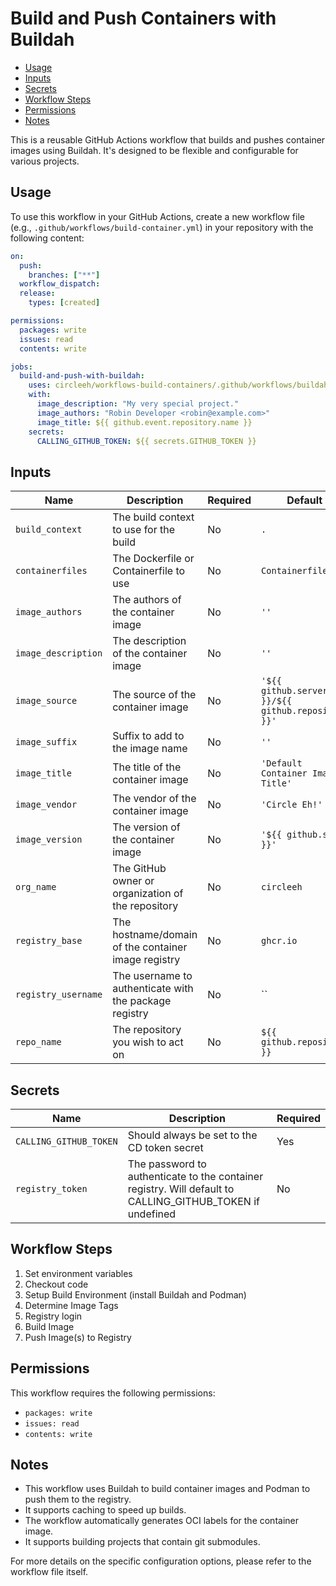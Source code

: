 # Build and Push Containers with Buildah

- [Usage](#usage)
- [Inputs](#inputs)
- [Secrets](#secrets)
- [Workflow Steps](#workflow-steps)
- [Permissions](#permissions)
- [Notes](#notes)

This is a reusable GitHub Actions workflow that builds and pushes container
images using Buildah. It's designed to be flexible and configurable for various
projects.

## Usage

To use this workflow in your GitHub Actions, create a new workflow file (e.g.,
`.github/workflows/build-container.yml`) in your repository with the following
content:

```yaml
on:
  push:
    branches: ["**"]
  workflow_dispatch:
  release:
    types: [created]

permissions:
  packages: write
  issues: read
  contents: write

jobs:
  build-and-push-with-buildah:
    uses: circleeh/workflows-build-containers/.github/workflows/buildah-ci.yaml
    with:
      image_description: "My very special project."
      image_authors: "Robin Developer <robin@example.com>"
      image_title: ${{ github.event.repository.name }}
    secrets:
      CALLING_GITHUB_TOKEN: ${{ secrets.GITHUB_TOKEN }}
```

## Inputs

| Name                        | Description                                                          | Required | Default                                               |
| --------------------------- | -------------------------------------------------------------------- | -------- | ----------------------------------------------------- |
| `build_context`             | The build context to use for the build                               | No       | `.`                                                   |
| `containerfiles`            | The Dockerfile or Containerfile to use                               | No       | `Containerfile`                                       |
| `image_authors`             | The authors of the container image                                   | No       | `''`                                                  |
| `image_description`         | The description of the container image                               | No       | `''`                                                  |
| `image_source`              | The source of the container image                                    | No       | `'${{ github.server_url }}/${{ github.repository }}'` |
| `image_suffix`              | Suffix to add to the image name                                      | No       | `''`                                                  |
| `image_title`               | The title of the container image                                     | No       | `'Default Container Image Title'`                     |
| `image_vendor`              | The vendor of the container image                                    | No       | `'Circle Eh!'`                                        |
| `image_version`             | The version of the container image                                   | No       | `'${{ github.sha }}'`                                 |
| `org_name`                  | The GitHub owner or organization of the repository                   | No       | `circleeh`                                            |
| `registry_base`             | The hostname/domain of the container image registry                  | No       | `ghcr.io`                                             |
| `registry_username`         | The username to authenticate with the package registry               | No       | ``                                                    |
| `repo_name`                 | The repository you wish to act on                                    | No       | `${{ github.repository }}`                            |

## Secrets

| Name                   | Description                                                                                               | Required |
| ---------------------- | --------------------------------------------------------------------------------------------------------- | -------- |
| `CALLING_GITHUB_TOKEN` | Should always be set to the CD token secret                                                               | Yes      |
| `registry_token`       | The password to authenticate to the container registry. Will default to CALLING_GITHUB_TOKEN if undefined | No       |

## Workflow Steps

1. Set environment variables
2. Checkout code
3. Setup Build Environment (install Buildah and Podman)
4. Determine Image Tags
5. Registry login
6. Build Image
7. Push Image(s) to Registry

## Permissions

This workflow requires the following permissions:

- `packages: write`
- `issues: read`
- `contents: write`

## Notes

- This workflow uses Buildah to build container images and Podman to push them to the registry.
- It supports caching to speed up builds.
- The workflow automatically generates OCI labels for the container image.
- It supports building projects that contain git submodules.

For more details on the specific configuration options, please refer to the workflow file itself.
